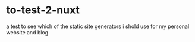 # to-test-2-nuxt
a test to see which of the static site generators i shold use for my personal website and blog
